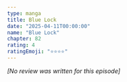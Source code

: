 ```yaml
---
type: manga
title: Blue Lock
date: "2025-04-11T00:00:00"
name: "Blue Lock"
chapter: 82
rating: 4
ratingEmoji: "⭐️⭐️⭐️⭐️"
---
```


_[No review was written for this episode]_
